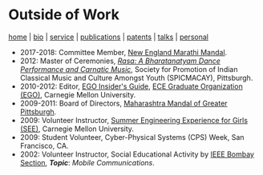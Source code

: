 # Outside of Work
[home](index.html) \| [bio](bio.html) \| [service](service.html) \| [publications](publications.html) \| [patents](patents.html) \| [talks](talks.html) \| [personal](personal.html)

- 2017-2018: Committee Member, [New England Marathi Mandal](http://www.nemm.org/index.php/aboutus/committee).
- 2012: Master of Ceremonies, [*Rasa: A Bharatanatyam Dance Performance and Carnatic Music*](http://www.andrew.cmu.edu/user/macay/events/rasa.jpg), Society for Promotion of Indian Classical Music and Culture Amongst Youth (SPICMACAY), Pittsburgh. 
- 2010-2012: Editor, [EGO Insider's Guide](http://www.ece.cmu.edu/~ego/files/insiders/guide2012.pdf), [ECE Graduate Organization (EGO)](https://www.ece.cmu.edu/~ego/), Carnegie Mellon University.
- 2009-2011: Board of Directors, [Maharashtra Mandal of Greater Pittsburgh](http://www.mmpgh.org/committee1011.shtml).
- 2009: Volunteer Instructor, [Summer Engineering Experience for Girls (SEE)](https://www.cmu.edu/ices/outreach/see/), Carnegie Mellon University.
- 2009: Student Volunteer, Cyber-Physical Systems (CPS) Week, San Francisco, CA. 
- 2002: Volunteer Instructor, Social Educational Activity by [IEEE Bombay Section](http://ieeebombay.org), **_Topic_**: *Mobile Communications*.
